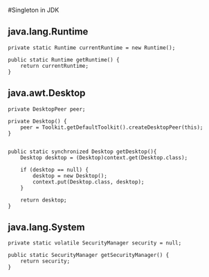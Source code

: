 #Singleton in JDK

## java.lang.Runtime
    
    private static Runtime currentRuntime = new Runtime();
 
    public static Runtime getRuntime() {
        return currentRuntime;
    }
    
## java.awt.Desktop
    
    private DesktopPeer peer;

    private Desktop() {
        peer = Toolkit.getDefaultToolkit().createDesktopPeer(this);
    }
    
    
    public static synchronized Desktop getDesktop(){
        Desktop desktop = (Desktop)context.get(Desktop.class);
        
        if (desktop == null) {
            desktop = new Desktop();
            context.put(Desktop.class, desktop);
        }
        
        return desktop;
    }
    
## java.lang.System

    private static volatile SecurityManager security = null;
    
    public static SecurityManager getSecurityManager() {
        return security;
    }
   